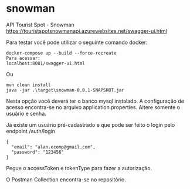 
# snowman
 API Tourist Spot - Snowman
 https://touristspotsnowmanapi.azurewebsites.net/swagger-ui.html
 
Para testar você pode utilizar o seguinte comando  docker:

    docker-compose up --build --force-recreate
    Para acessar:
    localhost:8081/swagger-ui.html
Ou 

    mvn clean install 
    java -jar .\target\snowman-0.0.1-SNAPSHOT.jar

   Nesta opção você deverá ter o banco mysql instalado. A configuração de acesso encontra-se no arquivo application.properties. Altere somente o usuário e senha.

Já existe um usuário pré-cadastrado e que pode ser feito o login pelo endpoint /auth/login

    {
      "email": "alan.ecomp@gmail.com",
      "password": "123456"
    }
   Pegue o accessToken e tokenType  para fazer a autorização.

O Postman Collection encontra-se no repositório.